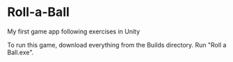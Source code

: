 # Roll-a-Ball
My first game app following exercises in Unity

To run this game, download everything from the Builds directory. Run "Roll a Ball.exe".
